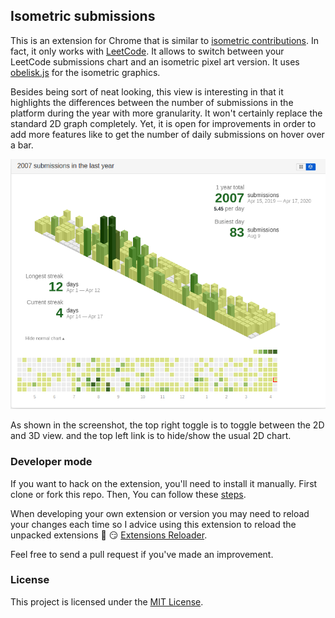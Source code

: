 ## Isometric submissions
This is an extension for Chrome that is similar to [isometric contributions](https://github.com/jasonlong/isometric-contributions). In fact,
it only works with [LeetCode](https://leetcode.com/). It allows to switch between your LeetCode submissions chart and an isometric pixel art
 version. It uses [obelisk.js](https://github.com/nosir/obelisk.js) for the isometric graphics.

Besides being sort of neat looking, this view is interesting in that
it highlights the differences between the number of submissions in the platform during
the year with more granularity. It won't certainly replace the standard 2D graph completely. Yet, it is
open for improvements in order to add more features like to get the number of daily submissions on hover over a bar.

![Image description](is-screen-shot.png)

As shown in the screenshot, the top right toggle is to toggle between the 2D and 3D view.
and the top left link is to hide/show the usual 2D chart.

### Developer mode

If you want to hack on the extension, you'll need to install it manually.
First clone or fork this repo. Then, You can follow these [steps](https://developer.chrome.com/extensions/faq#faq-dev-01).

When developing your own extension or version you may need to reload your changes
each time so I advice using this extension to reload the unpacked extensions :arrows_counterclockwise: :smirk:
[Extensions Reloader](https://chrome.google.com/webstore/detail/extensions-reloader/fimgfedafeadlieiabdeeaodndnlbhid).

Feel free to send a pull request if you've made an improvement.

### License
This project is licensed under the [MIT License](http://opensource.org/licenses/MIT).
